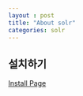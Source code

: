```yaml
---
layout : post
title: "About solr"
categories: solr
---
```

## 설치하기
[Install Page](https://www.digitalocean.com/community/tutorials/how-to-install-solr-5-2-1-on-ubuntu-14-04)
